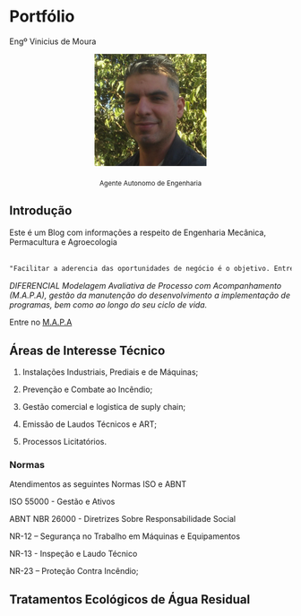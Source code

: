 # Portfólio 
Engº Vinicius de Moura 

<p align = "center">
 <img src = "docs/assets/Foto de CV.png" width="200" height="200"> 
</p>
<p align = "center"> <sub> Agente Autonomo de Engenharia</sub> </p>

## Introdução

Este é um Blog com informações a respeito de Engenharia Mecânica, Permacultura e Agroecologia

> 
```markdown

"Facilitar a aderencia das oportunidades de negócio é o objetivo. Entrego aplicação estrategica com mentalidade de melhoria contínua nos procedimentos, junto do suporte da equipe técnica, proponho estabelecer programas de Lean Service e Responsabilidade Social Corporativa."


```
>
_DIFERENCIAL Modelagem Avaliativa de Processo com Acompanhamento (M.A.P.A), gestão da manutenção do desenvolvimento a implementação de programas, bem como ao longo do seu ciclo de vida._

Entre no [M.A.P.A](https://linktr.ee/TheBrosMech/) 

## Áreas de Interesse Técnico

1. Instalações Industriais, Prediais e de Máquinas; 

2. Prevenção e Combate ao Incêndio; 

3. Gestão comercial e logistica de suply chain;
 
4. Emissão de Laudos Técnicos e ART;

5. Processos Licitatórios.

### Normas 

Atendimentos as seguintes Normas ISO e ABNT 

ISO 55000 - Gestão e Ativos

ABNT NBR 26000 - Diretrizes Sobre Responsabilidade Social

NR-12 – Segurança no Trabalho em Máquinas e Equipamentos

NR-13 - Inspeção e Laudo Técnico

NR-23 – Proteção Contra Incêndio;

## Tratamentos Ecológicos de Água Residual 


